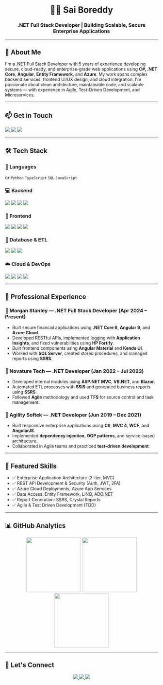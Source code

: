 <!-- HEADER SECTION -->
<div align="center">
  <h1>👨‍💻 Sai Boreddy</h1>
  <h3>.NET Full Stack Developer | Building Scalable, Secure Enterprise Applications</h3>
</div>

---

## 🚀 About Me

I'm a .NET Full Stack Developer with 5 years of experience developing secure, cloud-ready, and enterprise-grade web applications using **C#, .NET Core**, **Angular**, **Entity Framework**, and **Azure**. My work spans complex backend services, frontend UI/UX design, and cloud integration. I'm passionate about clean architecture, maintainable code, and scalable systems — with experience in Agile, Test-Driven Development, and Microservices.

---

## 📫 Get in Touch

<p>
  <a target='_blank' rel="noopener noreferrer" href="mailto:saiboreddy99@gmail.com">
    <img src="https://img.shields.io/badge/Email-D14836?style=for-the-badge&logo=gmail&logoColor=white" />
  </a>
  <a target='_blank' rel="noopener noreferrer" href="https://www.linkedin.com/in/sai-boreddy/">
    <img src="https://img.shields.io/badge/LinkedIn-0077B5?style=for-the-badge&logo=linkedin&logoColor=white" />
  </a>
  <a target='_blank' rel="noopener noreferrer" href="https://github.com/saikumar14-08">
    <img src="https://img.shields.io/badge/GitHub-100000?style=for-the-badge&logo=github&logoColor=white" />
  </a>
</p>

---

## 🛠 Tech Stack

### 🧠 Languages
`C#` `Python` `TypeScript` `SQL` `JavaScript`

### 💻 Backend
<img src="https://img.shields.io/badge/.NET Core-512BD4?style=for-the-badge&logo=dotnet&logoColor=white" />
<img src="https://img.shields.io/badge/Entity%20Framework-512BD4?style=for-the-badge&logo=dotnet&logoColor=white" />
<img src="https://img.shields.io/badge/ASP.NET-5C2D91?style=for-the-badge&logo=dotnet&logoColor=white" />
<img src="https://img.shields.io/badge/WebAPI-00599C?style=for-the-badge&logo=csharp&logoColor=white" />

### 🎨 Frontend
<img src="https://img.shields.io/badge/Angular-DD0031?style=for-the-badge&logo=angular&logoColor=white" />
<img src="https://img.shields.io/badge/HTML5-E34F26?style=for-the-badge&logo=html5&logoColor=white" />
<img src="https://img.shields.io/badge/CSS3-1572B6?style=for-the-badge&logo=css3&logoColor=white" />
<img src="https://img.shields.io/badge/Bootstrap-563D7C?style=for-the-badge&logo=bootstrap&logoColor=white" />

### 🧱 Database & ETL
<img src="https://img.shields.io/badge/SQL Server-CC2927?style=for-the-badge&logo=microsoftsqlserver&logoColor=white" />
<img src="https://img.shields.io/badge/Oracle-F80000?style=for-the-badge&logo=oracle&logoColor=white" />
<img src="https://img.shields.io/badge/SSIS-4479A1?style=for-the-badge&logo=microsoft&logoColor=white" />

### ☁️ Cloud & DevOps
<img src="https://img.shields.io/badge/Azure-0078D4?style=for-the-badge&logo=microsoftazure&logoColor=white" />
<img src="https://img.shields.io/badge/AWS-232F3E?style=for-the-badge&logo=amazonaws&logoColor=white" />
<img src="https://img.shields.io/badge/TFS-0064a5?style=for-the-badge&logo=azuredevops&logoColor=white" />
<img src="https://img.shields.io/badge/Git-F05032?style=for-the-badge&logo=git&logoColor=white" />

---

## 💼 Professional Experience

### 💼 Morgan Stanley — .NET Full Stack Developer (Apr 2024 – Present)
- Built secure financial applications using **.NET Core 6**, **Angular 9**, and **Azure Cloud**.
- Developed RESTful APIs, implemented logging with **Application Insights**, and fixed vulnerabilities using **HP Fortify**.
- Built frontend components using **Angular Material** and **Kendo UI**.
- Worked with **SQL Server**, created stored procedures, and managed reports using **SSRS**.

### 💼 Novature Tech — .NET Developer (Jan 2022 – Jul 2023)
- Developed internal modules using **ASP.NET MVC**, **VB.NET**, and **Blazor**.
- Automated ETL processes with **SSIS** and generated business reports using **SSRS**.
- Followed **Agile** methodology and used **TFS** for source control and task management.

### 💼 Agility Softek — .NET Developer (Jun 2019 – Dec 2021)
- Built responsive enterprise applications using **C#**, **MVC 4**, **WCF**, and **AngularJS**.
- Implemented **dependency injection**, **OOP patterns**, and service-based architecture.
- Collaborated in Agile teams and practiced **test-driven development**.

---

## 🌟 Featured Skills

- ✅ Enterprise Application Architecture (3-tier, MVC)
- ✅ REST API Development & Security (Auth, JWT, 2FA)
- ✅ Azure Cloud Deployments, Azure App Services
- ✅ Data Access: Entity Framework, LINQ, ADO.NET
- ✅ Report Generation: SSRS, Crystal Reports
- ✅ Agile & Test Driven Development (TDD)

---

## 📊 GitHub Analytics

<div align="center">
  <img height="180em" src="https://github-readme-stats.vercel.app/api?username=saikumar14-08&show_icons=true&theme=tokyonight&hide_border=true&include_all_commits=true&count_private=true" />
  <img height="180em" src="https://github-readme-stats.vercel.app/api/top-langs/?username=saikumar14-08&layout=compact&theme=tokyonight&hide_border=true" />
  <img height="180em" src="https://github-readme-streak-stats.herokuapp.com/?user=saikumar14-08&theme=tokyonight&hide_border=true" />
</div>

---

## 🤝 Let's Connect

<p align="center">
  <a target='_blank' href="mailto:saiboreddy99@gmail.com">
    <img src="https://img.shields.io/badge/Email_Me-D14836?style=for-the-badge&logo=gmail&logoColor=white" />
  </a>
  <a target='_blank' href="https://www.linkedin.com/in/sai-boreddy/">
    <img src="https://img.shields.io/badge/LinkedIn_Profile-0077B5?style=for-the-badge&logo=linkedin&logoColor=white" />
  </a>
  <a target='_blank' href="https://github.com/saikumar14-08">
    <img src="https://img.shields.io/badge/GitHub_Profile-181717?style=for-the-badge&logo=github&logoColor=white" />
  </a>
</p>
